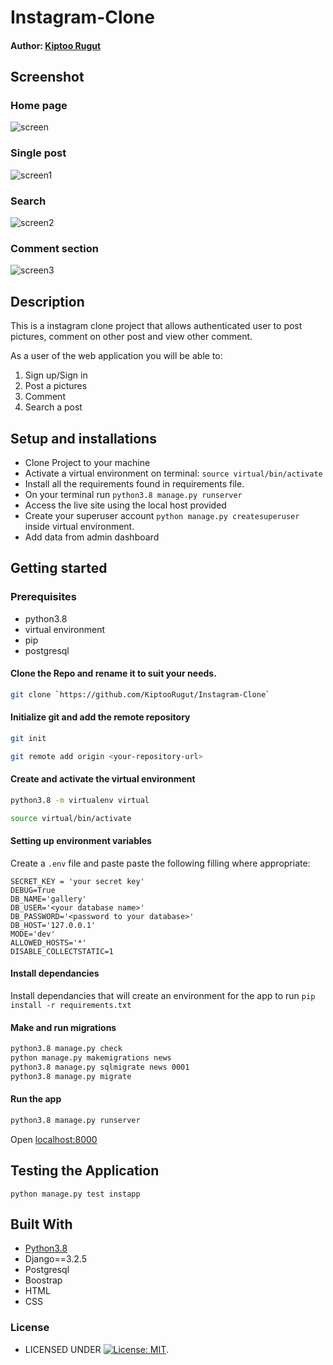 # Instagram-Clone

#### Author: [Kiptoo Rugut](https://github.com/KiptooRugut)

## Screenshot
### Home page
![screen](https://user-images.githubusercontent.com.png)

### Single post
![screen1](https://user-images.githubusercontent.com.png)

### Search
![screen2](https://user-images.githubusercontent.com.png)

### Comment section
![screen3](https://user-images.githubusercontent.com.png)


## Description
This is a instagram clone project that allows authenticated user to post pictures, comment on other post and view other comment.

As a user of the web application you will be able to:

1. Sign up/Sign in
2. Post a pictures
3. Comment
4. Search a post


## Setup and installations
* Clone Project to your machine
* Activate a virtual environment on terminal: `source virtual/bin/activate`
* Install all the requirements found in requirements file.
* On your terminal run `python3.8 manage.py runserver`
* Access the live site using the local host provided
* Create your superuser account `python manage.py createsuperuser` inside virtual environment.
* Add data from admin dashboard



## Getting started

### Prerequisites
* python3.8
* virtual environment
* pip
* postgresql
  

#### Clone the Repo and rename it to suit your needs.
```bash
git clone `https://github.com/KiptooRugut/Instagram-Clone`
```
#### Initialize git and add the remote repository
```bash
git init
```
```bash
git remote add origin <your-repository-url>
```

#### Create and activate the virtual environment
```bash
python3.8 -m virtualenv virtual
```

```bash
source virtual/bin/activate
```

#### Setting up environment variables
Create a `.env` file and paste paste the following filling where appropriate:
```
SECRET_KEY = 'your secret key'
DEBUG=True
DB_NAME='gallery'
DB_USER='<your database name>'
DB_PASSWORD='<password to your database>'
DB_HOST='127.0.0.1'
MODE='dev'
ALLOWED_HOSTS='*'
DISABLE_COLLECTSTATIC=1
```

#### Install dependancies
Install dependancies that will create an environment for the app to run
`pip install -r requirements.txt`

#### Make and run migrations
```bash
python3.8 manage.py check
python manage.py makemigrations news
python3.8 manage.py sqlmigrate news 0001
python3.8 manage.py migrate
```

#### Run the app
```bash
python3.8 manage.py runserver
```
Open [localhost:8000](http://127.0.0.1:8000/)



## Testing the Application
`python manage.py test instapp`
        
## Built With

* [Python3.8](https://docs.python.org/3/)
* Django==3.2.5
* Postgresql 
* Boostrap
* HTML
* CSS


### License

* LICENSED UNDER  [![License: MIT](https://img.shields.io/badge/License-MIT-yellow.svg)](LICENSE).

